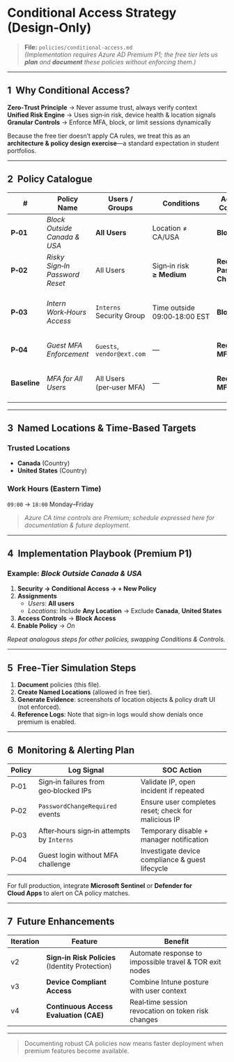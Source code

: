 # Conditional Access Strategy (Design‑Only)

> **File:** `policies/conditional-access.md`  
> _(Implementation requires Azure AD Premium P1; the free tier lets us **plan** and **document** these policies without enforcing them.)_

---

## 1  Why Conditional Access?

**Zero‑Trust Principle** → Never assume trust, always verify context  
**Unified Risk Engine** → Uses sign‑in risk, device health & location signals  
**Granular Controls** → Enforce MFA, block, or limit sessions dynamically

Because the free tier doesn’t apply CA rules, we treat this as an **architecture & policy design exercise**—a standard expectation in student portfolios.

---

## 2  Policy Catalogue

| # | Policy Name | Users / Groups | Conditions | Access Controls | Business Goal |
|---|-------------|---------------|------------|-----------------|---------------|
| **P‑01** | _Block Outside Canada & USA_ | **All Users** | Location ≠ CA/USA | **Block** | Mitigate global password‑spray & geo‑spoof attacks |
| **P‑02** | _Risky Sign‑In Password Reset_ | All Users | Sign‑in risk **≥ Medium** | **Require Password Change** | Contain credential theft; force user verification |
| **P‑03** | _Intern Work‑Hours Access_ | `Interns` Security Group | Time outside 09:00‑18:00 EST | **Block** | Reduce after‑hours misuse of low‑privilege accounts |
| **P‑04** | _Guest MFA Enforcement_ | `Guests`, `vendor@ext.com` | — | **Require MFA** | Protect supply‑chain entry points |
| **Baseline** | _MFA for All Users_ | All Users (per‑user MFA) | — | **Require MFA** | Free‑tier enforcement; foundation for all other rules |

---

## 3  Named Locations & Time‑Based Targets

### Trusted Locations  
- **Canada** (Country)  
- **United States** (Country)

### Work Hours (Eastern Time)  
`09:00` → `18:00` Monday–Friday

> *Azure CA time controls are Premium; schedule expressed here for documentation & future deployment.*

---

## 4  Implementation Playbook (Premium P1)

### Example: _Block Outside Canada & USA_

1. **Security → Conditional Access → + New Policy**  
2. **Assignments**  
   - _Users_: **All users**  
   - _Locations_: Include **Any Location** → Exclude **Canada**, **United States**  
3. **Access Controls** → **Block Access**  
4. **Enable Policy** → _On_  

_Repeat analogous steps for other policies, swapping Conditions & Controls._

---

## 5  Free‑Tier Simulation Steps

1. **Document** policies (this file).  
2. **Create Named Locations** (allowed in free tier).  
3. **Generate Evidence**: screenshots of location objects & policy draft UI (not enforced).  
4. **Reference Logs**: Note that sign‑in logs would show denials once premium is enabled.

---

## 6  Monitoring & Alerting Plan

| Policy | Log Signal | SOC Action |
|--------|-----------|------------|
| P‑01 | Sign‑in failures from geo‑blocked IPs | Validate IP, open incident if repeated |
| P‑02 | `PasswordChangeRequired` events | Ensure user completes reset; check for malicious IP |
| P‑03 | After‑hours sign‑in attempts by `Interns` | Temporary disable + manager notification |
| P‑04 | Guest login without MFA challenge | Investigate device compliance & guest lifecycle |

For full production, integrate **Microsoft Sentinel** or **Defender for Cloud Apps** to alert on CA policy matches.

---

## 7  Future Enhancements

| Iteration | Feature | Benefit |
|-----------|---------|---------|
| v2 | **Sign‑in Risk Policies** (Identity Protection) | Automate response to impossible travel & TOR exit nodes |
| v3 | **Device Compliant Access** | Combine Intune posture with user context |
| v4 | **Continuous Access Evaluation (CAE)** | Real‑time session revocation on token risk changes |

---

> Documenting robust CA policies now means faster deployment when premium features become available.
